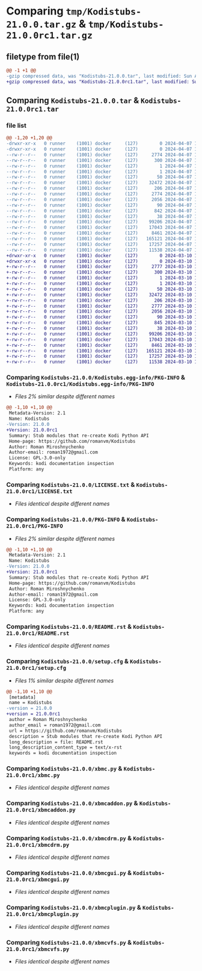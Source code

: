 # Comparing `tmp/Kodistubs-21.0.0.tar.gz` & `tmp/Kodistubs-21.0.0rc1.tar.gz`

## filetype from file(1)

```diff
@@ -1 +1 @@
-gzip compressed data, was "Kodistubs-21.0.0.tar", last modified: Sun Apr  7 13:44:03 2024, max compression
+gzip compressed data, was "Kodistubs-21.0.0rc1.tar", last modified: Sun Mar 10 14:38:58 2024, max compression
```

## Comparing `Kodistubs-21.0.0.tar` & `Kodistubs-21.0.0rc1.tar`

### file list

```diff
@@ -1,20 +1,20 @@
-drwxr-xr-x   0 runner    (1001) docker     (127)        0 2024-04-07 13:44:03.794458 Kodistubs-21.0.0/
-drwxr-xr-x   0 runner    (1001) docker     (127)        0 2024-04-07 13:44:03.794458 Kodistubs-21.0.0/Kodistubs.egg-info/
--rw-r--r--   0 runner    (1001) docker     (127)     2774 2024-04-07 13:44:03.000000 Kodistubs-21.0.0/Kodistubs.egg-info/PKG-INFO
--rw-r--r--   0 runner    (1001) docker     (127)      300 2024-04-07 13:44:03.000000 Kodistubs-21.0.0/Kodistubs.egg-info/SOURCES.txt
--rw-r--r--   0 runner    (1001) docker     (127)        1 2024-04-07 13:44:03.000000 Kodistubs-21.0.0/Kodistubs.egg-info/dependency_links.txt
--rw-r--r--   0 runner    (1001) docker     (127)        1 2024-04-07 13:44:03.000000 Kodistubs-21.0.0/Kodistubs.egg-info/not-zip-safe
--rw-r--r--   0 runner    (1001) docker     (127)       50 2024-04-07 13:44:03.000000 Kodistubs-21.0.0/Kodistubs.egg-info/top_level.txt
--rw-r--r--   0 runner    (1001) docker     (127)    32472 2024-04-07 13:44:01.000000 Kodistubs-21.0.0/LICENSE.txt
--rw-r--r--   0 runner    (1001) docker     (127)      206 2024-04-07 13:44:01.000000 Kodistubs-21.0.0/MANIFEST.in
--rw-r--r--   0 runner    (1001) docker     (127)     2774 2024-04-07 13:44:03.794458 Kodistubs-21.0.0/PKG-INFO
--rw-r--r--   0 runner    (1001) docker     (127)     2056 2024-04-07 13:44:01.000000 Kodistubs-21.0.0/README.rst
--rw-r--r--   0 runner    (1001) docker     (127)       90 2024-04-07 13:44:01.000000 Kodistubs-21.0.0/pyproject.toml
--rw-r--r--   0 runner    (1001) docker     (127)      842 2024-04-07 13:44:03.798458 Kodistubs-21.0.0/setup.cfg
--rw-r--r--   0 runner    (1001) docker     (127)       38 2024-04-07 13:44:01.000000 Kodistubs-21.0.0/setup.py
--rw-r--r--   0 runner    (1001) docker     (127)    99206 2024-04-07 13:44:01.000000 Kodistubs-21.0.0/xbmc.py
--rw-r--r--   0 runner    (1001) docker     (127)    17043 2024-04-07 13:44:01.000000 Kodistubs-21.0.0/xbmcaddon.py
--rw-r--r--   0 runner    (1001) docker     (127)     8461 2024-04-07 13:44:01.000000 Kodistubs-21.0.0/xbmcdrm.py
--rw-r--r--   0 runner    (1001) docker     (127)   165121 2024-04-07 13:44:01.000000 Kodistubs-21.0.0/xbmcgui.py
--rw-r--r--   0 runner    (1001) docker     (127)    17257 2024-04-07 13:44:01.000000 Kodistubs-21.0.0/xbmcplugin.py
--rw-r--r--   0 runner    (1001) docker     (127)    11538 2024-04-07 13:44:01.000000 Kodistubs-21.0.0/xbmcvfs.py
+drwxr-xr-x   0 runner    (1001) docker     (127)        0 2024-03-10 14:38:58.135844 Kodistubs-21.0.0rc1/
+drwxr-xr-x   0 runner    (1001) docker     (127)        0 2024-03-10 14:38:58.135844 Kodistubs-21.0.0rc1/Kodistubs.egg-info/
+-rw-r--r--   0 runner    (1001) docker     (127)     2777 2024-03-10 14:38:58.000000 Kodistubs-21.0.0rc1/Kodistubs.egg-info/PKG-INFO
+-rw-r--r--   0 runner    (1001) docker     (127)      300 2024-03-10 14:38:58.000000 Kodistubs-21.0.0rc1/Kodistubs.egg-info/SOURCES.txt
+-rw-r--r--   0 runner    (1001) docker     (127)        1 2024-03-10 14:38:58.000000 Kodistubs-21.0.0rc1/Kodistubs.egg-info/dependency_links.txt
+-rw-r--r--   0 runner    (1001) docker     (127)        1 2024-03-10 14:38:58.000000 Kodistubs-21.0.0rc1/Kodistubs.egg-info/not-zip-safe
+-rw-r--r--   0 runner    (1001) docker     (127)       50 2024-03-10 14:38:58.000000 Kodistubs-21.0.0rc1/Kodistubs.egg-info/top_level.txt
+-rw-r--r--   0 runner    (1001) docker     (127)    32472 2024-03-10 14:38:51.000000 Kodistubs-21.0.0rc1/LICENSE.txt
+-rw-r--r--   0 runner    (1001) docker     (127)      206 2024-03-10 14:38:51.000000 Kodistubs-21.0.0rc1/MANIFEST.in
+-rw-r--r--   0 runner    (1001) docker     (127)     2777 2024-03-10 14:38:58.135844 Kodistubs-21.0.0rc1/PKG-INFO
+-rw-r--r--   0 runner    (1001) docker     (127)     2056 2024-03-10 14:38:51.000000 Kodistubs-21.0.0rc1/README.rst
+-rw-r--r--   0 runner    (1001) docker     (127)       90 2024-03-10 14:38:51.000000 Kodistubs-21.0.0rc1/pyproject.toml
+-rw-r--r--   0 runner    (1001) docker     (127)      845 2024-03-10 14:38:58.135844 Kodistubs-21.0.0rc1/setup.cfg
+-rw-r--r--   0 runner    (1001) docker     (127)       38 2024-03-10 14:38:51.000000 Kodistubs-21.0.0rc1/setup.py
+-rw-r--r--   0 runner    (1001) docker     (127)    99206 2024-03-10 14:38:51.000000 Kodistubs-21.0.0rc1/xbmc.py
+-rw-r--r--   0 runner    (1001) docker     (127)    17043 2024-03-10 14:38:51.000000 Kodistubs-21.0.0rc1/xbmcaddon.py
+-rw-r--r--   0 runner    (1001) docker     (127)     8461 2024-03-10 14:38:51.000000 Kodistubs-21.0.0rc1/xbmcdrm.py
+-rw-r--r--   0 runner    (1001) docker     (127)   165121 2024-03-10 14:38:51.000000 Kodistubs-21.0.0rc1/xbmcgui.py
+-rw-r--r--   0 runner    (1001) docker     (127)    17257 2024-03-10 14:38:51.000000 Kodistubs-21.0.0rc1/xbmcplugin.py
+-rw-r--r--   0 runner    (1001) docker     (127)    11538 2024-03-10 14:38:51.000000 Kodistubs-21.0.0rc1/xbmcvfs.py
```

### Comparing `Kodistubs-21.0.0/Kodistubs.egg-info/PKG-INFO` & `Kodistubs-21.0.0rc1/Kodistubs.egg-info/PKG-INFO`

 * *Files 2% similar despite different names*

```diff
@@ -1,10 +1,10 @@
 Metadata-Version: 2.1
 Name: Kodistubs
-Version: 21.0.0
+Version: 21.0.0rc1
 Summary: Stub modules that re-create Kodi Python API
 Home-page: https://github.com/romanvm/Kodistubs
 Author: Roman Miroshnychenko
 Author-email: roman1972@gmail.com
 License: GPL-3.0-only
 Keywords: kodi documentation inspection
 Platform: any
```

### Comparing `Kodistubs-21.0.0/LICENSE.txt` & `Kodistubs-21.0.0rc1/LICENSE.txt`

 * *Files identical despite different names*

### Comparing `Kodistubs-21.0.0/PKG-INFO` & `Kodistubs-21.0.0rc1/PKG-INFO`

 * *Files 2% similar despite different names*

```diff
@@ -1,10 +1,10 @@
 Metadata-Version: 2.1
 Name: Kodistubs
-Version: 21.0.0
+Version: 21.0.0rc1
 Summary: Stub modules that re-create Kodi Python API
 Home-page: https://github.com/romanvm/Kodistubs
 Author: Roman Miroshnychenko
 Author-email: roman1972@gmail.com
 License: GPL-3.0-only
 Keywords: kodi documentation inspection
 Platform: any
```

### Comparing `Kodistubs-21.0.0/README.rst` & `Kodistubs-21.0.0rc1/README.rst`

 * *Files identical despite different names*

### Comparing `Kodistubs-21.0.0/setup.cfg` & `Kodistubs-21.0.0rc1/setup.cfg`

 * *Files 1% similar despite different names*

```diff
@@ -1,10 +1,10 @@
 [metadata]
 name = Kodistubs
-version = 21.0.0
+version = 21.0.0rc1
 author = Roman Miroshnychenko
 author_email = roman1972@gmail.com
 url = https://github.com/romanvm/Kodistubs
 description = Stub modules that re-create Kodi Python API
 long_description = file: README.rst
 long_description_content_type = text/x-rst
 keywords = kodi documentation inspection
```

### Comparing `Kodistubs-21.0.0/xbmc.py` & `Kodistubs-21.0.0rc1/xbmc.py`

 * *Files identical despite different names*

### Comparing `Kodistubs-21.0.0/xbmcaddon.py` & `Kodistubs-21.0.0rc1/xbmcaddon.py`

 * *Files identical despite different names*

### Comparing `Kodistubs-21.0.0/xbmcdrm.py` & `Kodistubs-21.0.0rc1/xbmcdrm.py`

 * *Files identical despite different names*

### Comparing `Kodistubs-21.0.0/xbmcgui.py` & `Kodistubs-21.0.0rc1/xbmcgui.py`

 * *Files identical despite different names*

### Comparing `Kodistubs-21.0.0/xbmcplugin.py` & `Kodistubs-21.0.0rc1/xbmcplugin.py`

 * *Files identical despite different names*

### Comparing `Kodistubs-21.0.0/xbmcvfs.py` & `Kodistubs-21.0.0rc1/xbmcvfs.py`

 * *Files identical despite different names*

